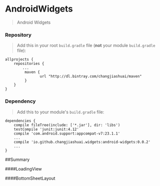 # AndroidWidgets
>Android Widgets

### Repository

>Add this in your root `build.gradle` file (**not** your module `build.gradle` file):

``` Gradle
allprojects {
	repositories {
		...
		 maven {
                url "http://dl.bintray.com/changjiashuai/maven"
         }
	}
}
```

### Dependency

>Add this to your module's `build.gradle` file:

```Gradle
dependencies {
    compile fileTree(include: ['*.jar'], dir: 'libs')
    testCompile 'junit:junit:4.12'
    compile 'com.android.support:appcompat-v7:23.1.1'
    ...
    compile 'io.github.changjiashuai.widgets:android-widgets:0.0.2'
    ...
}
```


##Summary

####LoadingView

####BottomSheetLayout
